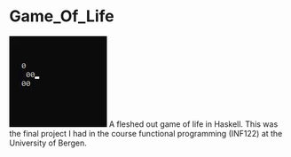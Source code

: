 # Game_Of_Life
![](ConwayGlider.gif)
 A fleshed out game of life in Haskell.
 This was the final project I had in the course functional programming (INF122) at the University of Bergen. 
